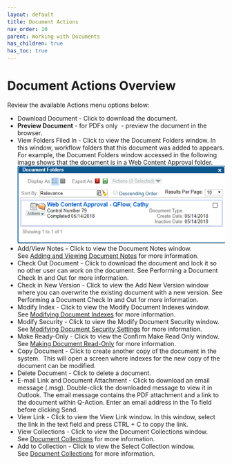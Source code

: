 ```yaml
---
layout: default
title: Document Actions
nav_order: 10
parent: Working with Documents
has_children: true
has_toc: true
---
```

# Document Actions Overview
Review the available Actions menu options below:
- Download Document - Click to download the document.
- **Preview Document** - for PDFs only  - preview the document in the browser.
- View Folders Filed In - Click to view the Document Folders window. In this window, workflow folders that this document was added to appears. For example, the Document Folders window accessed in the following image shows that the document is in a Web Content Approval folder.  
    ![](/assets/images/document-folders-window.PNG)
- Add/View Notes - Click to view the Document Notes window. See [Adding and Viewing Document Notes](/docs/working-with-documents/document-actions/adding-and-viewing-document-notes) for more information.
- Check Out Document - Click to download the document and lock it so no other user can work on the document. See Performing a Document Check In and Out for more information.
- Check in New Version - Click to view the Add New Version window where you can overwrite the existing document with a new version. See Performing a Document Check In and Out for more information.
- Modify Index - Click to view the Modify Document Indexes window. See [Modifying Document Indexes](/docs/working-with-documents/document-actions/modifying-document-indexes) for more information.
- Modify Security - Click to view the Modify Document Security window. See [Modifying Document Security Settings](/docs/working-with-documents/document-actions/modify-document-security) for more information.
- Make Ready-Only - Click to view the Confirm Make Read Only window. See [Making Document Read-Only](/docs/working-with-documents/document-actions/make-documents-read-only) for more information.
- Copy Document - Click to create another copy of the document in the system.  This will open a screen where indexes for the new copy of the document can be modified.
- Delete Document - Click to delete a document.
- E-mail Link and Document Attachment - Click to download an email message (.msg). Double-click the downloaded message to view it in Outlook. The email message contains the PDF attachment and a link to the document within Q-Action. Enter an email address in the To field before clicking Send.
- View Link - Click to view the View Link window. In this window, select the link in the text field and press CTRL + C to copy the link.
- View Collections - Click to view the Document Collections window. See [Document Collections](/docs/working-with-documents/collections/) for more information.
- Add to Collection - Click to view the Select Collection window. See [Document Collections](/docs/working-with-documents/collections/) for more information.